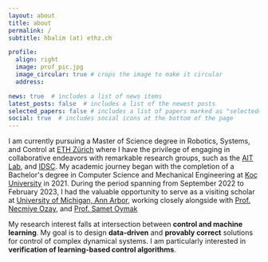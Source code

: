 ```yaml
---
layout: about
title: about
permalink: /
subtitle: hbalim (at) ethz.ch

profile:
  align: right
  image: prof_pic.jpg
  image_circular: true # crops the image to make it circular
  address: 

news: true  # includes a list of news items
latest_posts: false  # includes a list of the newest posts
selected_papers: false # includes a list of papers marked as "selected={true}"
social: true  # includes social icons at the bottom of the page
---
```


I am currently pursuing a Master of Science degree in Robotics, Systems, and Control at [ETH Zürich](https://ethz.ch/en.html) where I have the privilege of engaging in collaborative endeavors with remarkable research groups, such as the [AIT Lab](https://ait.ethz.ch), and [IDSC](https://idsc.ethz.ch). My academic journey began with the completion of a Bachelor's degree in Computer Science and Mechanical Engineering at [Koç University](https://www.ku.edu.tr/en/) in 2021. During the period spanning from September 2022 to February 2023, I had the valuable opportunity to serve as a visiting scholar at [University of Michigan, Ann Arbor](https://umich.edu), working closely alongside with [Prof. Necmiye Ozay](https://web.eecs.umich.edu/~necmiye/), and [Prof. Samet Oymak](https://intra.ece.ucr.edu/~oymak/)


My research interest falls at intersection between **control and machine learning**. My goal is to design **data-driven** and **provably correct** solutions for control of complex dynamical systems. I am particularly interested in **verification of learning-based control algorithms**.